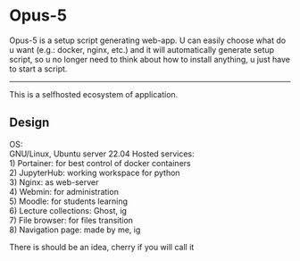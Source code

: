 <h1>Opus-5</h1>
Opus-5 is a setup script generating web-app. U can easily choose what do u want (e.g.: docker, nginx, etc.) and it will automatically generate setup script, so u no longer need to think about how to install anything, u just have to start a script.

<hr>
This is a selfhosted ecosystem of application.<br>

<h2>Design</h2> 
OS:<br>
GNU/Linux, Ubuntu server 22.04
Hosted services:<br>
1) Portainer: for best control of docker containers <br>
2) JupyterHub: working workspace for python <br>
3) Nginx: as web-server <br>
4) Webmin: for administration<br>
5) Moodle: for students learning<br>
6) Lecture collections: Ghost, ig <br>
7) File browser: for files transition <br>
8) Navigation page: made by me, ig <br> 

There is should be an idea, cherry if you will call it <br>


 
